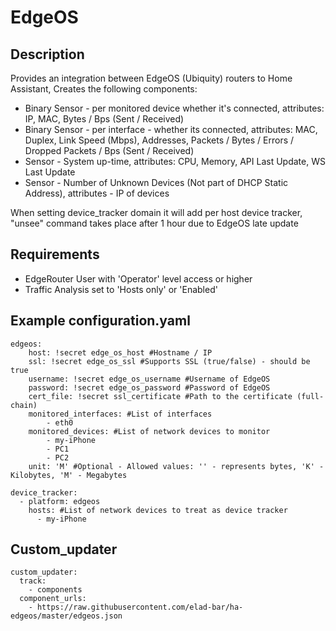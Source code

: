 # EdgeOS
## Description
Provides an integration between EdgeOS (Ubiquity) routers to Home Assistant,
Creates the following components:
* Binary Sensor - per monitored device whether it's connected, attributes: IP, MAC, Bytes / Bps (Sent / Received)
* Binary Sensor - per interface - whether its connected, attributes: MAC, Duplex, Link Speed (Mbps), Addresses, Packets / Bytes / Errors / Dropped Packets / Bps (Sent / Received)
* Sensor - System up-time, attributes: CPU, Memory, API Last Update, WS Last Update
* Sensor - Number of Unknown Devices (Not part of DHCP Static Address), attributes - IP of devices

When setting device_tracker domain it will add per host device tracker, "unsee" command takes place after 1 hour due to EdgeOS late update

## Requirements
* EdgeRouter User with 'Operator' level access or higher
* Traffic Analysis set to 'Hosts only' or 'Enabled'

## Example configuration.yaml
```
edgeos:
    host: !secret edge_os_host #Hostname / IP
    ssl: !secret edge_os_ssl #Supports SSL (true/false) - should be true
    username: !secret edge_os_username #Username of EdgeOS
    password: !secret edge_os_password #Password of EdgeOS
    cert_file: !secret ssl_certificate #Path to the certificate (full-chain)
    monitored_interfaces: #List of interfaces
        - eth0
    monitored_devices: #List of network devices to monitor
        - my-iPhone
        - PC1
        - PC2
    unit: 'M' #Optional - Allowed values: '' - represents bytes, 'K' - Kilobytes, 'M' - Megabytes

device_tracker:
  - platform: edgeos
    hosts: #List of network devices to treat as device tracker
      - my-iPhone
```

## Custom_updater
```
custom_updater:
  track:
    - components
  component_urls:
    - https://raw.githubusercontent.com/elad-bar/ha-edgeos/master/edgeos.json
```

